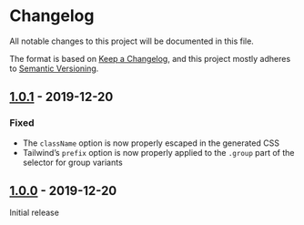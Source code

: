 # Changelog

All notable changes to this project will be documented in this file.

The format is based on [Keep a Changelog](https://keepachangelog.com/en/1.0.0/),
and this project mostly adheres to [Semantic Versioning](https://semver.org/spec/v2.0.0.html).

## [1.0.1] - 2019-12-20

### Fixed
- The `className` option is now properly escaped in the generated CSS
- Tailwind’s `prefix` option is now properly applied to the `.group` part of the selector for group variants

## [1.0.0] - 2019-12-20

Initial release

[Unreleased]: https://github.com/benface/tailwindcss-alt/compare/v1.0.1...HEAD
[1.0.1]: https://github.com/benface/tailwindcss-alt/releases/tag/v1.0.1
[1.0.0]: https://github.com/benface/tailwindcss-alt/releases/tag/v1.0.0
